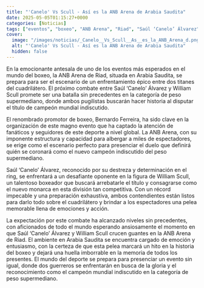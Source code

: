 ```yaml
---
title: "'Canelo' Vs Scull - Así es la ANB Arena de Arabia Saudita"
date: 2025-05-05T01:15:27+0000
categories: [Noticias]
tags: ["eventos", "boxeo", "ANB Arena", "Riad", "Saúl ‘Canelo’ Álvarez", "William Scull", "campeón mundial indiscutido."]
cover:
  image: "/images/noticias/_Canelo__Vs_Scull__As__es_la_ANB_Arena_d.png"
  alt: "'Canelo' Vs Scull - Así es la ANB Arena de Arabia Saudita"
  hidden: false
---
```


En la emocionante antesala de uno de los eventos más esperados en el mundo del boxeo, la ANB Arena de Riad, situada en Arabia Saudita, se prepara para ser el escenario de un enfrentamiento épico entre dos titanes del cuadrilátero. El próximo combate entre Saúl ‘Canelo’ Álvarez y William Scull promete ser una batalla sin precedentes en la categoría de peso supermediano, donde ambos pugilistas buscarán hacer historia al disputar el título de campeón mundial indiscutido.

El renombrado promotor de boxeo, Bernardo Ferreira, ha sido clave en la organización de este magno evento que ha captado la atención de fanáticos y seguidores de este deporte a nivel global. La ANB Arena, con su imponente estructura y capacidad para albergar a miles de espectadores, se erige como el escenario perfecto para presenciar el duelo que definirá quién se coronará como el nuevo campeón indiscutido del peso supermediano.

Saúl ‘Canelo’ Álvarez, reconocido por su destreza y determinación en el ring, se enfrentará a un desafiante oponente en la figura de William Scull, un talentoso boxeador que buscará arrebatarle el título y consagrarse como el nuevo monarca en esta división tan competitiva. Con un récord impecable y una preparación exhaustiva, ambos contendientes están listos para darlo todo sobre el cuadrilátero y brindar a los espectadores una pelea memorable llena de emociones y acción.

La expectación por este combate ha alcanzado niveles sin precedentes, con aficionados de todo el mundo esperando ansiosamente el momento en que Saúl ‘Canelo’ Álvarez y William Scull crucen guantes en la ANB Arena de Riad. El ambiente en Arabia Saudita se encuentra cargado de emoción y entusiasmo, con la certeza de que esta pelea marcará un hito en la historia del boxeo y dejará una huella imborrable en la memoria de todos los presentes. El mundo del deporte se prepara para presenciar un evento sin igual, donde dos guerreros se enfrentarán en busca de la gloria y el reconocimiento como el campeón mundial indiscutido en la categoría de peso supermediano.

